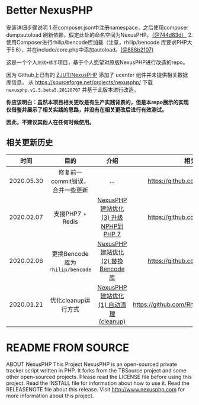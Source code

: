 # Better NexusPHP


安装详细步骤说明
1.在composer.json中注册namespace，之后使用composer dumpautoload 刷新依赖，假定此处的命名空间为NexusPHP。[（@744d83d）](https://blog.rhilip.info/archives/1188/)
2.使用Composer进行rhilip/bencode库加载（注意，rhilip/bencode 库要求PHP大于5.6），并在include/core.php中添加autoload。[(@888b2107)]( https://blog.rhilip.info/archives/1187/)

这是一个个人`测试+练手`项目，基于个人愿望对原版NexusPHP进行改造的repo。

因为 Github上已有的 [ZJUT/NexusPHP](https://github.com/ZJUT/NexusPHP) 添加了 ucenter 组件并未提供相关数据库信息，
从 https://sourceforge.net/projects/nexusphp/ 下载 `nexusphp.v1.5.beta5.20120707` 并基于此版本进行改造。 

**你应该明白：虽然本项目相关更改是有生产实践背景的，但是本repo展示的实现仅借鉴并展示了相关实践的思路，并没有在相关更改后进行有效测试。**

**因此，不建议其他人在任何时候使用。**

## 相关更新历史

| 时间 | 目的 | 介绍 | 相关commit或pr |
|:---:|:---:|:---:|:---:|
| 2020.05.30 | 修复前一commit错误，合并一些更新 | ... | <https://github.com/Rhilip/NexusPHP/pull/3> |
| 2020.02.07 | 支援PHP7 + Redis | [NexusPHP 建站优化 (3) 升级NPHP到PHP 7](https://blog.rhilip.info/archives/1188/) | <https://github.com/Rhilip/NexusPHP/pull/2> |
| 2020.02.06 | 更换Bencode库为`rhilip/bencode` | [NexusPHP 建站优化 (2) 替换 Bencode 库](https://blog.rhilip.info/archives/1187/)  |  <https://github.com/Rhilip/NexusPHP/pull/1> | 
| 2020.01.21 | 优化cleanup运行方式 | [NexusPHP 建站优化 (1) 自动清理 (cleanup)](https://blog.rhilip.info/archives/1178/) | <https://github.com/Rhilip/NexusPHP/commit/2a833ff> |

# README FROM SOURCE
ABOUT NexusPHP
This Project NexusPHP is an open-sourced private tracker script written in PHP.
It forks from the TBSource project and some other open-sourced projects.
Please read the LICENSE file before using this project.
Read the INSTALL file for information about how to use it.
Read the RELEASENOTE file about this release.
Visit http://www.nexusphp.com for more information about this project.
